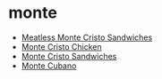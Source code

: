 # monte

 * [Meatless Monte Cristo Sandwiches](index/m/meatless-monte-cristo-sandwiches-100953.json)
 * [Monte Cristo Chicken](index/m/monte-cristo-chicken-238647.json)
 * [Monte Cristo Sandwiches](index/m/monte-cristo-sandwiches-237911.json)
 * [Monte Cubano](index/m/monte-cubano-351851.json)

